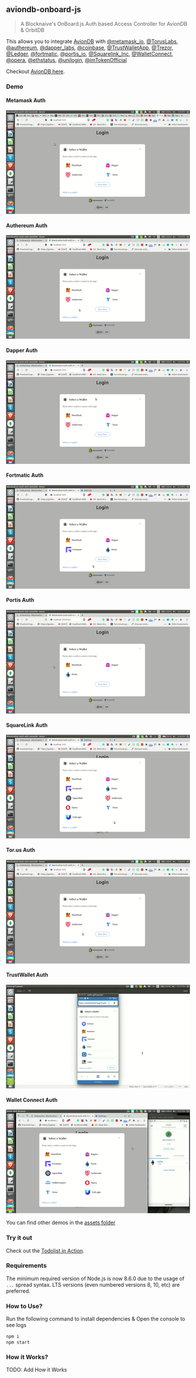 ## aviondb-onboard-js

> A Blocknaive's OnBoard.js Auth based Access Controller for AvionDB & OrbitDB

This allows you to integrate [AvionDB](https://github.com/dappkit/aviondb) with [@metamask_io](https://twitter.com/metamask_io), [@TorusLabs](https://twitter.com/TorusLabs), [@authereum](https://twitter.com/authereum), [@dapper_labs](https://twitter.com/dapper_labs), [@coinbase](https://twitter.com/coinbase), [@TrustWalletApp](https://twitter.com/TrustWalletApp), [@Trezor](https://twitter.com/Trezor), [@Ledger](https://twitter.com/Ledger), [@fortmatic](https://twitter.com/fortmatic), [@portis_io](https://twitter.com/portis_io), [@Squarelink_Inc](https://twitter.com/Squarelink_Inc), [@WalletConnect](https://twitter.com/WalletConnect), [@opera](https://twitter.com/opera), [@ethstatus](https://twitter.com/ethstatus), [@unilogin](https://twitter.com/unilogin), [@imTokenOfficial](https://twitter.com/imTokenOfficial)

Checkout [AvionDB here](https://github.com/dappkit/aviondb).

### Demo

#### Metamask Auth

![Metamask based Auth with AvionDB](./assets/aviondb-blocknative.gif)

#### Authereum Auth

![Authereum based Auth with AvionDB](./assets/aviondb-authereum.gif)

#### Dapper Auth

![Dapper based Auth with AvionDB](./assets/aviondb-dapper.gif)

#### Fortmatic Auth

![Fortmatic based Auth with AvionDB](./assets/aviondb-fortmatic.gif)

#### Portis Auth

![Portis based Auth with AvionDB](./assets/aviondb-portis.gif)

#### SquareLink Auth

![SquareLink based Auth with AvionDB](./assets/aviondb-squarelink.gif)

#### Tor.us Auth

![Tor.us based Auth with AvionDB](./assets/aviondb-torus.gif)

#### TrustWallet Auth

![TrustWallet based Auth with AvionDB](./assets/aviondb-trust.gif)

#### Wallet Connect Auth

![Wallet Connect Auth with AvionDB](./assets/aviondb-walletconnect.gif)

You can find other demos in the [assets folder](./assets)

### Try it out

Check out the [Todolist in Action](https://bit.ly/aviondb-blocknative).

### Requirements

The minimum required version of Node.js is now 8.6.0 due to the usage of `...` spread syntax. LTS versions (even numbered versions 8, 10, etc) are preferred.

### How to Use?

Run the following command to install dependencies & Open the console to see logs

```
npm i
npm start
```

### How it Works?

TODO: Add How it Works
